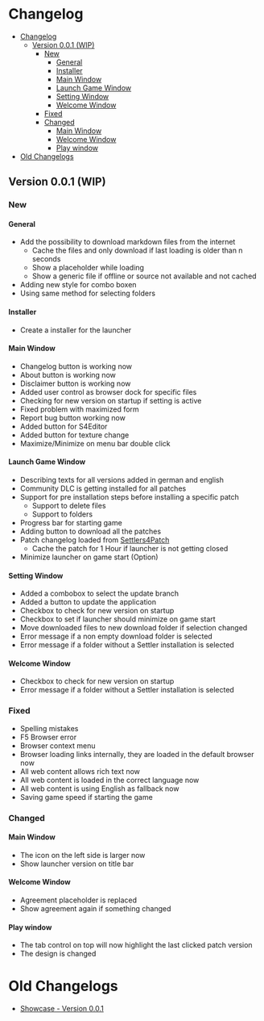 # Changelog

- [Changelog](#changelog)
  - [Version 0.0.1 (WIP)](#version-001-wip)
    - [New](#new)
      - [General](#general)
      - [Installer](#installer)
      - [Main Window](#main-window)
      - [Launch Game Window](#launch-game-window)
      - [Setting Window](#setting-window)
      - [Welcome Window](#welcome-window)
    - [Fixed](#fixed)
    - [Changed](#changed)
      - [Main Window](#main-window-1)
      - [Welcome Window](#welcome-window-1)
      - [Play window](#play-window)
- [Old Changelogs](#old-changelogs)

## Version 0.0.1 (WIP)

### New

#### General

* Add the possibility to download markdown files from the internet
  * Cache the files and only download if last loading is older than n seconds
  * Show a placeholder while loading
  * Show a generic file if offline or source not available and not cached
* Adding new style for combo boxen
* Using same method for selecting folders

#### Installer

* Create a installer for the launcher  

#### Main Window

* Changelog button is working now
* About button is working now
* Disclaimer button is working now
* Added user control as browser dock for specific files
* Checking for new version on startup if setting is active
* Fixed problem with maximized form
* Report bug button working now
* Added button for S4Editor
* Added button for texture change
* Maximize/Minimize on menu bar double click

#### Launch Game Window

* Describing texts for all versions added in german and english
* Community DLC is getting installed for all patches
* Support for pre installation steps before installing a specific patch
  * Support to delete files
  * Support to folders 
* Progress bar for starting game
* Adding button to download all the patches
* Patch changelog loaded from [Settlers4Patch][patchChangelogSource]
  * Cache the patch for 1 Hour if launcher is not getting closed
* Minimize launcher on game start (Option)

#### Setting Window

* Added a combobox to select the update branch
* Added a button to update the application
* Checkbox to check for new version on startup
* Checkbox to set if launcher should minimize on game start
* Move downloaded files to new download folder if selection changed
* Error message if a non empty download folder is selected
* Error message if a folder without a Settler installation is selected

#### Welcome Window

* Checkbox to check for new version on startup
* Error message if a folder without a Settler installation is selected

### Fixed

* Spelling mistakes
* F5 Browser error
* Browser context menu
* Browser loading links internally, they are loaded in the default browser now
* All web content allows rich text now
* All web content is loaded in the correct language now
* All web content is using English as fallback now
* Saving game speed if starting the game

### Changed

#### Main Window

* The icon on the left side is larger now
* Show launcher version on title bar

#### Welcome Window

* Agreement placeholder is replaced
* Show agreement again if something changed
#### Play window

* The tab control on top will now highlight the last clicked patch version
* The design is changed

# Old Changelogs

* [Showcase - Version 0.0.1][showcase]

[patchChangelogSource]: https://github.com/LitzeYT/Settlers4Patch
[showcase]: Changelogs/Showcase.md